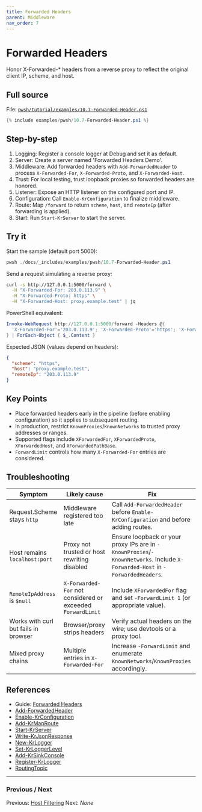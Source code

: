 ```yaml
---
title: Forwarded Headers
parent: Middleware
nav_order: 7
---
```


# Forwarded Headers

Honor X-Forwarded-* headers from a reverse proxy to reflect the original client IP, scheme, and host.

## Full source

File: [`pwsh/tutorial/examples/10.7-Forwarded-Header.ps1`][10.7-Forwarded-Header.ps1]

```powershell
{% include examples/pwsh/10.7-Forwarded-Header.ps1 %}
```

## Step-by-step

1. Logging: Register a console logger at Debug and set it as default.
2. Server: Create a server named 'Forwarded Headers Demo'.
3. Middleware: Add forwarded headers with `Add-ForwardedHeader` to process `X-Forwarded-For`, `X-Forwarded-Proto`, and `X-Forwarded-Host`.
4. Trust: For local testing, trust loopback proxies so forwarded headers are honored.
5. Listener: Expose an HTTP listener on the configured port and IP.
6. Configuration: Call `Enable-KrConfiguration` to finalize middleware.
7. Route: Map `/forward` to return `scheme`, `host`, and `remoteIp` (after forwarding is applied).
8. Start: Run `Start-KrServer` to start the server.

## Try it

Start the sample (default port 5000):

```powershell
pwsh ./docs/_includes/examples/pwsh/10.7-Forwarded-Header.ps1
```

Send a request simulating a reverse proxy:

```bash
curl -s http://127.0.0.1:5000/forward \
  -H "X-Forwarded-For: 203.0.113.9" \
  -H "X-Forwarded-Proto: https" \
  -H "X-Forwarded-Host: proxy.example.test" | jq
```

PowerShell equivalent:

```powershell
Invoke-WebRequest http://127.0.0.1:5000/forward -Headers @{
  'X-Forwarded-For'='203.0.113.9'; 'X-Forwarded-Proto'='https'; 'X-Forwarded-Host'='proxy.example.test'
} | ForEach-Object { $_.Content }
```

Expected JSON (values depend on headers):

```json
{
  "scheme": "https",
  "host": "proxy.example.test",
  "remoteIp": "203.0.113.9"
}
```

## Key Points

- Place forwarded headers early in the pipeline (before enabling configuration) so it applies to subsequent routing.
- In production, restrict `KnownProxies`/`KnownNetworks` to trusted proxy addresses or ranges.
- Supported flags include `XForwardedFor`, `XForwardedProto`, `XForwardedHost`, and `XForwardedPathBase`.
- `ForwardLimit` controls how many `X-Forwarded-For` entries are considered.

## Troubleshooting

| Symptom | Likely cause | Fix |
|---------|--------------|-----|
| Request.Scheme stays `http` | Middleware registered too late | Call `Add-ForwardedHeader` before `Enable-KrConfiguration` and before adding routes. |
| Host remains `localhost:port` | Proxy not trusted or host rewriting disabled | Ensure loopback or your proxy IPs are in `-KnownProxies`/`-KnownNetworks`. Include `X-Forwarded-Host` in `-ForwardedHeaders`. |
| `RemoteIpAddress` is `$null` | `X-Forwarded-For` not considered or exceeded `ForwardLimit` | Include `XForwardedFor` flag and set `-ForwardLimit 1` (or appropriate value). |
| Works with curl but fails in browser | Browser/proxy strips headers | Verify actual headers on the wire; use devtools or a proxy tool. |
| Mixed proxy chains | Multiple entries in `X-Forwarded-For` | Increase `-ForwardLimit` and enumerate `KnownNetworks`/`KnownProxies` accordingly. |

## References

- Guide: [Forwarded Headers][ForwardedHeadersTopic]
- [Add-ForwardedHeader][Add-ForwardedHeader]
- [Enable-KrConfiguration][Enable-KrConfiguration]
- [Add-KrMapRoute][Add-KrMapRoute]
- [Start-KrServer][Start-KrServer]
- [Write-KrJsonResponse][Write-KrJsonResponse]
- [New-KrLogger][New-KrLogger]
- [Set-KrLoggerLevel][Set-KrLoggerLevel]
- [Add-KrSinkConsole][Add-KrSinkConsole]
- [Register-KrLogger][Register-KrLogger]
- [RoutingTopic][RoutingTopic]

---

### Previous / Next

Previous: [Host Filtering](./6.Host-Filtering.md)
Next: _None_

[10.7-Forwarded-Header.ps1]: /pwsh/tutorial/examples/10.7-Forwarded-Header.ps1
[Add-ForwardedHeader]: /pwsh/cmdlets/Add-ForwardedHeader
[Enable-KrConfiguration]: /pwsh/cmdlets/Enable-KrConfiguration
[Add-KrMapRoute]: /pwsh/cmdlets/Add-KrMapRoute
[Start-KrServer]: /pwsh/cmdlets/Start-KrServer
[Write-KrJsonResponse]: /pwsh/cmdlets/Write-KrJsonResponse
[New-KrLogger]: /pwsh/cmdlets/New-KrLogger
[Set-KrLoggerLevel]: /pwsh/cmdlets/Set-KrLoggerLevel
[Add-KrSinkConsole]: /pwsh/cmdlets/Add-KrSinkConsole
[Register-KrLogger]: /pwsh/cmdlets/Register-KrLogger
[RoutingTopic]: /topics/routing
[ForwardedHeadersTopic]: /topics/forwardedheaders

